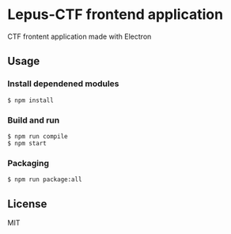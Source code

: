 # Lepus-CTF frontend application

CTF frontent application made with Electron

## Usage

### Install dependened modules

```
$ npm install
```

### Build and run

```
$ npm run compile
$ npm start
```

### Packaging
```
$ npm run package:all
```


## License
MIT
